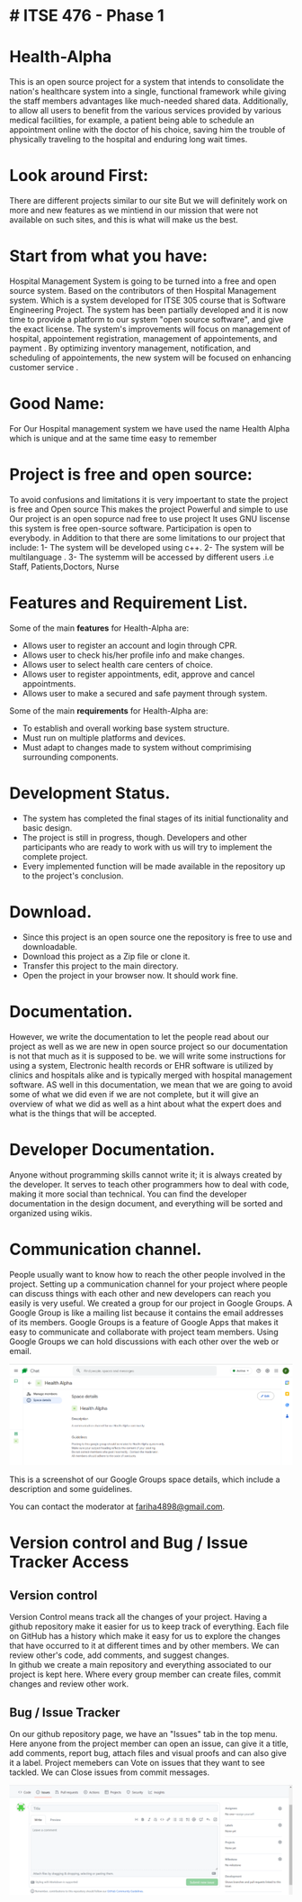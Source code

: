 # # ITSE 476 - Phase 1

# Health-Alpha  <br>

This is an open source project for a system that intends to consolidate the nation's healthcare system into a single, functional framework while giving the staff members advantages like much-needed shared data. Additionally, to allow all users to benefit from the various services provided by various medical facilities, for example, a patient being able to schedule an appointment online with the doctor of his choice, saving him the trouble of physically traveling to the hospital and enduring long wait times.

# Look around First:
There are different projects similar to our site But we will definitely work on more and new features as we mintiend in our mission that were not available on such sites, and this is what will make us the best.
# Start from what you have:
Hospital Management System is going to be turned into a free and open source system. Based on the contributors of then Hospital Management system. Which is a system developed for ITSE 305 course that is Software Engineering Project. The system has been partially developed and it is now time to provide a platform to our system "open source software", and give the exact license. The system's improvements will focus on management of hospital, appointement registration, management of appointements, and payment . By optimizing inventory management, notification, and scheduling of appointements, the new system will be focused on enhancing customer service .
# Good Name:
For Our Hospital management system we have used the name Health Alpha which is unique and at the same time easy to remember
# Project is free and open source:
To avoid confusions and limitations it is very impoertant to state the project is free and Open source This makes the project Powerful and simple to use Our project is an open sopurce nad free to use project It uses GNU liscense this system is free open-source software. Participation is open to everybody. in Addition to that there are some limitations to our project that include:
1- The system will be developed using c++.
2- The system will be multilanguage .
3- The systemm will be accessed by different users .i.e Staff, Patients,Doctors, Nurse


# Features and Requirement List. <br>

Some of the main **features** for Health-Alpha are: <br>
* Allows user to register an account and login through CPR.
* Allows user to check his/her profile info and make changes.
* Allows user to select health care centers of choice.
* Allows user to register appointments, edit, approve and cancel appointments.
* Allows user to make a secured and safe payment through system.

Some of the main **requirements** for Health-Alpha are: <br>
* To establish and overall working base system structure.
* Must run on multiple platforms and devices.
* Must adapt to changes made to system without comprimising surrounding components.

# Development Status. <br>

* The system has completed the final stages of its initial functionality and basic design.
* The project is still in progress, though. Developers and other participants who are ready to work with us will try to implement the complete project.
* Every implemented function will be made available in the repository up to the project's conclusion.

# Download.  <br>

* Since this project is an open source one the repository is free to use and downloadable.
* Download this project as a Zip file or clone it.
* Transfer this project to the main directory.
* Open the project in your browser now. It should work fine.

# Documentation. <br>
However, we write the documentation to let the people read about our project as well as we are new in open source project so our documentation is not that much as it is supposed to be. we will write some instructions for using a system, Electronic health records or EHR software is utilized by clinics and hospitals alike and is typically merged with hospital management software. AS well in this documentation, we mean that we are going to avoid some of what we did even if we are not complete, but it will give an overview of what we did as well as a hint about what the expert does and what is the things that will be accepted. 

# Developer Documentation. <br>
Anyone without programming skills cannot write it; it is always created by the developer. It serves to teach other programmers how to deal with code, making it more social than technical. You can find the developer documentation in the design document, and everything will be sorted and organized using wikis.  


# Communication channel. <br>
People usually want to know how to reach the other people involved in the project. Setting up a communication channel for your project where people can discuss things with each other and new developers can reach you easily is very useful. We created a group for our project in Google Groups. A Google Group is like a mailing list because it contains the email addresses of its members. Google Groups is a feature of Google Apps that makes it easy to communicate and collaborate with project team members. Using Google Groups we can hold discussions with each other over the web or email.

![Google form SS](/images/ss.png)

This is a screenshot of our Google Groups space details, which include a description and some guidelines.

You can contact the moderator at fariha4898@gmail.com.

# Version control and Bug / Issue Tracker Access
## Version control
Version Control means track all the changes of your project. Having a github repository make it easier for us to keep track of everything. Each file on GitHub has a history which make it easy for us to explore the changes that have occurred to it at different times and by other members. We can review other's code, add comments, and suggest changes. <br>
In github we create a main repository and everything associated to our project is kept here. Where every group member can create files, commit changes and review other work. 
<br>
## Bug / Issue Tracker
On our github repository page, we have an "Issues" tab in the top menu. Here anyone from the project member can open an issue, can give it a title, add comments, report bug, attach files and visual proofs and can also give it a label. Project memebers can Vote on issues that they want to see tackled. We can Close issues from commit messages.

![issue SS](/images/issue.png)
